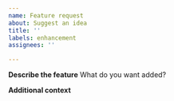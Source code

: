 ```yaml
---
name: Feature request
about: Suggest an idea
title: ''
labels: enhancement
assignees: ''

---
```


**Describe the feature**
What do you want added?

**Additional context**

